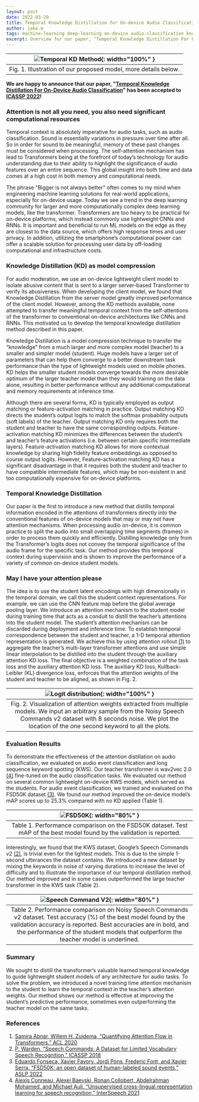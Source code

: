 ```yaml
---
layout: post
date: 2022-03-29
title: Temporal Knowledge Distillation for On-device Audio Classification
author: jake.m
tags: machine-learning deep-learning on-device audio-classification knowledge-distillation transformer
excerpt: Overview for our paper, "Temporal Knowledge Distillation For On-Device Audio Classification (ICASSP 2022)".
---
```


| ![Temporal KD Method]({{"/assets/2022-03-29-temporal-kd-ondevice-audio/fig1_method.png"}}){: width="100%" } |
|:--:| 
| Fig. 1. Illustration of our proposed model, more details below. |

**We are happy to announce that our paper, "[Temporal Knowledge Distillation For On-Device Audio Classification](https://arxiv.org/abs/2110.14131)" has been accepted to [ICASSP 2022](https://2022.ieeeicassp.org//)!**

### Attention is not all you need, you also need significant computational resources
Temporal context is absolutely imperative for audio tasks, such as audio classification. Sound is essentially variations in pressure over time after all. So in order for sound to be meaningful, memory of these past changes must be considered when processing. The self-attention mechanism has lead to Transformers being at the forefront of today’s technology for audio understanding due to their ability to highlight the significance of audio features over an entire sequence. This global insight into both time and data comes at a high cost in both memory and computational needs. 
  
The phrase "Bigger is not always better" often comes to my mind when engineering machine learning solutions for real-world applications, especially for on-device usage. Today we see a trend in the deep learning community for larger and more computationally complex deep learning models, like the transformer. Transformers are too heavy to be practical for on-device platforms, which instead commonly use lightweight CNNs and RNNs. It is important and beneficial to run ML models on the edge as they are closest to the data source, which offers high response times and user privacy. In addition, utilizing the smartphone’s computational power can offer a scalable solution for processing user data by off-loading computational and infrastructure costs.

### Knowledge Distillation (KD) as model compression
For audio moderation, we use an on-device lightweight client model to isolate abusive content that is sent to a larger server-based Transformer to verify its abusiveness. When developing the client model, we found that Knowledge Distillation from the server model greatly improved performance of the client model. However, among the KD methods available, none attempted to transfer meaningful temporal context from the self-attentions of the transformer to conventional on-device architectures like CNNs and RNNs. This motivated us to develop the temporal knowledge distillation method described in this paper. 
  
Knowledge Distillation is a model compression technique to transfer the “knowledge” from a much larger and more complex model (teacher) to a smaller and simpler model (student). Huge models have a larger set of parameters that can help them converge to a better downstream task performance than the type of lightweight models used on mobile phones. KD helps the smaller student models converge towards the more desirable optimum of the larger teacher model than they would training on the data alone, resulting in better performance without any additional computational and memory requirements at inference time.
    
Although there are several forms, KD is typically employed as output matching or feature-activation matching in practice. Output matching KD directs the student’s output logits to match the softmax probability outputs (soft labels) of the teacher. Output matching KD only requires both the student and teacher to have the same corresponding outputs. Feature-activation matching KD minimizes the differences between the student’s and teacher’s feature activations (i.e. between certain specific intermediate layers). Feature-activation matching KD allows for more contextual knowledge by sharing high fidelity feature embeddings as opposed to course output logits. However, Feature-activation matching KD has a significant disadvantage in that it requires both the student and teacher to have compatible intermediate features, which may be non-existent in and too computationally expensive for on-device platforms.

### Temporal Knowledge Distillation
Our paper is the first to introduce a new method that distills temporal information encoded in the attentions of transformers directly into the conventional features of on-device models that may or may not have attention mechanisms. When processing audio on-device, it is common practice to split the audio into small overlapping time segments (frames) in order to process them quickly and efficiently. Distilling knowledge only from the Transformer’s logits does not convey the temporal significance of the audio frame for the specific task. Our method provides this temporal context during supervision and is shown to improve the performance of a variety of common on-device student models.

### May I have your attention please
The idea is to use the student latent encodings with high dimensionally in the temporal domain, we call this the student context representations. For example, we can use the CNN feature map before the global average pooling layer. We introduce an attention mechanism to the student model during training time that acts as a conduit to distill the teacher’s attentions into the student model. The student’s attention mechanism can be discarded during deployment and inference time. To establish temporal correspondence between the student and teacher, a 1-D temporal attention representation is generated. We achieve this by using attention rollout [(1)](#references) to aggregate the teacher’s multi-layer transformer attentions and use simple linear interpolation to be distilled into the student through the auxiliary attention KD loss. The final objective is a weighted combination of the task loss and the auxiliary attention KD loss. The auxiliary KD loss, Kullback-Leibler (KL) divergence loss, enforces that the attention weights of the student and teacher to be aligned, as shown in Fig. 2.

| ![Logit distribution]({{"/assets/2022-03-29-temporal-kd-ondevice-audio/fig2_attentions.png"}}){: width="100%" } |
|:--:| 
| Fig. 2. Visualization of attention weights extracted from multiple models. We input an arbitrary sample from the Noisy Speech Commands v2 dataset with 8 seconds noise. We plot the location of the one second keyword to all the plots. |

### Evaluation Results
To demonstrate the effectiveness of the attention distillation on audio classification, we evaluated on audio event classification and long sequence keyword spotting (KWS). Our teacher transformer is wav2vec 2.0 [(4)](#references) fine-tuned on the audio classification tasks. We evaluated our method on several common lightweight on-device KWS models, which served as the students.  For audio event classification, we trained and evaluated on the FSD50K dataset [(3)](#references). We found our method improved the on-device model’s mAP scores up to 25.3% compared with no KD applied (Table 1). 

|![FSD50K]({{"/assets/2022-03-29-temporal-kd-ondevice-audio/tbl1_model_scores.png"}}){: width="80%" } |
|:--:| 
| Table 1. Performance comparison on the FSD50K dataset. Test mAP of the best model found by the validation is reported. |

Interestingly, we found that the KWS dataset, Google’s Speech Commands v2 [(2)](#references), is trivial even for the lightest models. This is due to the simple 1-second utterances the dataset contains. We introduced a new dataset by mixing the keywords in noise of varying durations to increase the level of difficulty and to illustrate the importance of our temporal distillation method.  Our method improved and in some cases outperformed the large teacher transformer in the KWS task (Table 2).

| ![Speech Command V2]({{"/assets/2022-03-29-temporal-kd-ondevice-audio/tbl2_audio_legnth_scores.png"}}){: width="80%" } |
|:--:| 
| Table 2. Performance comparison on Noisy Speech Commands v2 dataset. Test accuracy (%) of the best model found by the validation accuracy is reported. Best accuracies are in bold, and the performance of the student models that outperform the teacher model is underlined. |

### Summary
We sought to distill the transformer’s valuable learned temporal knowledge to guide lightweight student models of any architecture for audio tasks. To solve the problem, we introduced a novel training time attention mechanism to the student to learn the temporal context in the teacher’s attention weights. Our method shows our method is effective at improving the student’s predictive performance, sometimes even outperforming the teacher model on the same tasks.

### References
1. [Samira Abnar, Willem H. Zuidema, “Quantifying Attention Flow in Transformers.” ACL 2020](https://arxiv.org/abs/2005.00928)
2. [P. Warden, “Speech Commands: A Dataset for Limited Vocabulary Speech Recognition,” ICASSP 2018](https://arxiv.org/abs/1804.03209)
3. [Eduardo Fonseca, Xavier Favory, Jordi Pons, Frederic Font, and Xavier Serra, “FSD50K: an open dataset of human-labeled sound events,” ASLP 2022](https://arxiv.org/abs/2010.00475)
4. [Alexis Conneau, Alexei Baevski, Ronan Collobert, Abdelrahman Mohamed, and Michael Auli, “Unsupervised cross-lingual representation learning for speech recognition,” InterSpeech 2021](https://arxiv.org/abs/2006.13979)
